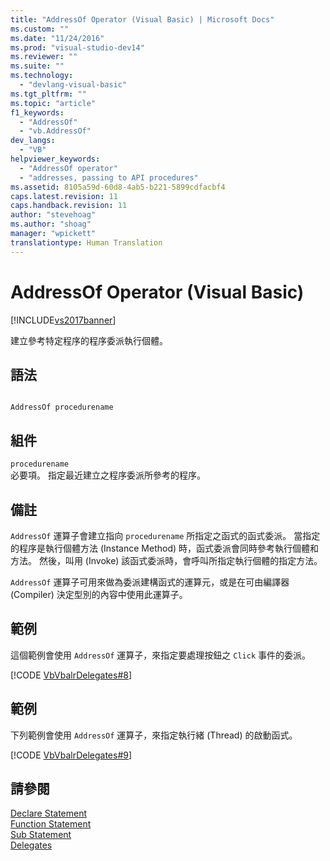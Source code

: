 ```yaml
---
title: "AddressOf Operator (Visual Basic) | Microsoft Docs"
ms.custom: ""
ms.date: "11/24/2016"
ms.prod: "visual-studio-dev14"
ms.reviewer: ""
ms.suite: ""
ms.technology: 
  - "devlang-visual-basic"
ms.tgt_pltfrm: ""
ms.topic: "article"
f1_keywords: 
  - "AddressOf"
  - "vb.AddressOf"
dev_langs: 
  - "VB"
helpviewer_keywords: 
  - "AddressOf operator"
  - "addresses, passing to API procedures"
ms.assetid: 8105a59d-60d8-4ab5-b221-5899cdfacbf4
caps.latest.revision: 11
caps.handback.revision: 11
author: "stevehoag"
ms.author: "shoag"
manager: "wpickett"
translationtype: Human Translation
---
```

# AddressOf Operator (Visual Basic)
[!INCLUDE[vs2017banner](../../../csharp/includes/vs2017banner.md)]

建立參考特定程序的程序委派執行個體。  
  
## 語法  
  
```  
  
AddressOf procedurename  
```  
  
## 組件  
 `procedurename`  
 必要項。  指定最近建立之程序委派所參考的程序。  
  
## 備註  
 `AddressOf` 運算子會建立指向 `procedurename` 所指定之函式的函式委派。  當指定的程序是執行個體方法 \(Instance Method\) 時，函式委派會同時參考執行個體和方法。  然後，叫用 \(Invoke\) 該函式委派時，會呼叫所指定執行個體的指定方法。  
  
 `AddressOf` 運算子可用來做為委派建構函式的運算元，或是在可由編譯器 \(Compiler\) 決定型別的內容中使用此運算子。  
  
## 範例  
 這個範例會使用 `AddressOf` 運算子，來指定要處理按鈕之 `Click` 事件的委派。  
  
 [!CODE [VbVbalrDelegates#8](../CodeSnippet/VS_Snippets_VBCSharp/VbVbalrDelegates#8)]  
  
## 範例  
 下列範例會使用 `AddressOf` 運算子，來指定執行緒 \(Thread\) 的啟動函式。  
  
 [!CODE [VbVbalrDelegates#9](../CodeSnippet/VS_Snippets_VBCSharp/VbVbalrDelegates#9)]  
  
## 請參閱  
 [Declare Statement](../../../visual-basic/language-reference/statements/declare-statement.md)   
 [Function Statement](../../../visual-basic/language-reference/statements/function-statement.md)   
 [Sub Statement](../../../visual-basic/language-reference/statements/sub-statement.md)   
 [Delegates](../../../visual-basic/programming-guide/language-features/delegates/delegates.md)